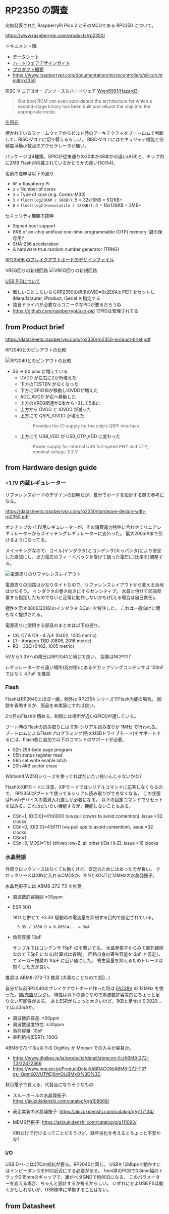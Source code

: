 # RP2350 の調査

突如発表された RaspberryPi Pico 2 とそのMCUである RP2350 について。

<https://www.raspberrypi.com/products/rp2350/>

ドキュメント類:

* [データシート](https://datasheets.raspberrypi.com/rp2350/rp2350-datasheet.pdf)
* [ハードウェアデザインガイド](https://datasheets.raspberrypi.com/rp2350/hardware-design-with-rp2350.pdf)
* [プロダクト概要](https://datasheets.raspberrypi.com/rp2350/rp2350-product-brief.pdf)
* <https://www.raspberrypi.com/documentation/microcontrollers/silicon.html#rp2350>

RISC-V コアはオープンソースなハードウェア [Wren6991/Hazard3](https://github.com/Wren6991/Hazard3)。

> Our boot ROM can even auto-detect the architecture for which a second-stage binary has been built and reboot the chip into the appropriate mode.

[引用元](https://www.raspberrypi.com/documentation/microcontrollers/silicon.html#architecture-switching:~:text=Our%20boot%20ROM,appropriate%20mode)

焼かれているファームウェアからビルド時のアーキテクチャをブートロムで判断して、RISC-Vコアに切り替えるらしい。
RISC-Vコアにはセキュリティ機能と倍精度浮動小数点のアクセラレータが無い。

パッケージは4種類。GPIOが従来通りの30本か48本かの違い(A/B)と、チップ内に2MB Flashが内蔵されているかどうかの違い(50/54)。

名前の意味は以下の通り

* `RP` = Raspberry Pi
* `2` = Number of cores
* `3` = Type of core (e.g. Cortex-M33)
* `5` = `floor(log2(RAM / 16KB))`: 5 = 32x16KB = 512KB+
* `0` = `floor(log2(nonvolatile / 128KB))`: 4 = 16x128KB = 2MB+

セキュリティ機能の抜粋

* Signed boot support
* 8KB of on-chip antifuse one-time-programmable (OTP) memory: 鍵の保存用?
* SHA-256 acceleration
* A hardware true random number generator (TRNG)

[RP2350B のブレイクアウトボードのデザインファイル](https://datasheets.raspberrypi.com/pico/RPi-Pico-2-PUBLIC-20240708.zip)

VREG回りの新規回路
![VREG回りの新規回路](./001-vreg-new-circuit.png)

[USB PIDについて](https://www.raspberrypi.com/documentation/microcontrollers/silicon.html#usb-pids)

* 難しいことしないならRP2350の標準のVID=0x2E8AとPID? をセットし iManufacturer, iProduct, iSerial を指定する
* 独自ドライバが必要ならユニークなPIDが要るだろうね
* <https://github.com/raspberrypi/usb-pid> でPIDは管理されてる

## from Product brief

<https://datasheets.raspberrypi.com/rp2350/rp2350-product-brief.pdf>

RP2040とのピンアウトの比較

![RP2040とのピンアウトの比較](./002-compare-pinouts.png)

* 56 -> 60 pins に増えている
    * DVDD が左右に2か所増えた
    * 下方のTESTEN がなくなった
    * 下方にGPIO18が移動しIOVDDが増えた
    * ADC\_AVDD が右へ移動した
    * 上方のVREG関連が2本から+3して5本に
    * 上方から DVDD と IOVDD が減った
    * 上方にて QSPI\_IOVDD が増えた
        > Provides the IO supply for the chip’s QSPI interface
    * 上方にて USB\_VDD が USB\_OTP\_VDD に変わった
        > Power supply for internal USB full-speed PHY and OTP, nominal voltage 3.3 V

## from Hardware design guide

### +1.1V 内蔵レギュレーター

リファレンスボードのデザインの説明だが、自分でボードを設計する際の参考になる。

<https://datasheets.raspberrypi.com/rp2350/hardware-design-with-rp2350.pdf>

オンチップの+1.1V用レギュレーターが、その消費電力特性に合わせてリニアレギュレーターからスイッチングレギュレーターに変わった。
最大200mAまで引けるようになってる。

スイッチングなので、コイル(インダクタ)とコンデンサ(キャパシタ)により安定した直流にし、出力電圧のフィードバックを受けて狙った電圧に(比率を)調整する。

![電源周りのリファレンスレイアウト](./003-power-layout.png)

電源周りの回路はかなりタイトなので、リファレンスレイアウトから変える余地は少なそう。
インダクタの巻き向きにすらセンシティブ。
水晶と併せて部品型番すら指定したものでないと正常に動作しないかも(代える場合は自己責任)。

極性を示す0806(2016)のインダクタ 3.3uH を特注した。
これは一般向けに間もなく提供される。

電源周りに使用する部品のまとめは以下の通り。

* C6, C7 & C9 - 4.7μF (0402, 1005 metric)
* L1 - Abracon TBD (0806, 2016 metric)
* R3 - 33Ω (0402, 1005 metric)

5Vから3.3Vへの降圧はRP2040と同じで良い。
型番はNCP1117

レギュレーターから遠い場所(反対側)にあるデカップリングコンデンサは 100nF ではなく 4.7uF を推奨

### Flash

FlashはRP2040とほぼ一緒。例外は RP2354 シリーズでFlash内蔵の場合。
回路を省略するか、部品を未実装にすれば良い。

2つ目のFlashを積める。制御には場所が近いGPIO0が適している。

ブート時のFlashの読み取りには 03h シリアル読み取りが 1MHz で行われる。
ブートロムによるFlashプログラミング(例のUSBドライブモード)をサポートするには、Flash側に追加で以下のコマンドのサポートが必要。

* 02h 256-byte page program
* 05h status register read
* 06h set write enable latch
* 20h 4kB sector erase

Winbond W25Qシリーズを使ってればだいたい良いんじゃないかな?

FlashのXIPモードに注意。XIPモードではシリアルコマンドに応答しなくなるので、
RP2350がブートで使ってるシリアル読み取りができなくなる。
この状態はFlashデバイスの電源入れ直しが必要になる。
以下の固定コマンドでリセットを試みる。これはだいたい機能するが、機能しないこともある。

* CSn=1, IO[3:0]=4’b0000 (via pull downs to avoid contention), issue ×32 clocks
* CSn=0, IO[3:0]=4’b1111 (via pull ups to avoid contention), issue ×32 clocks
* CSn=1
* CSn=0, MOSI=1’b1 (driven low-Z, all other I/Os Hi-Z), issue ×16 clocks

### 水晶発振

外部クロックソースはなくても動くけど、安定のためにはあった方が良い。
クロックソースはXINに入れるCMOSか、XINとXOUTに12MHzの水晶発振子。

水晶発振子には ABM8-272-T3 を推奨。

* 周波数許容範囲 ±30ppm
* ESR 50Ω

    1KΩ と併せて +3.3V 駆動時の電流量を抑制する目的で設定されている。

        3.3V / 1050 Ω ≒ 0.00314... = 3mA

* 負荷容量 10pF

    サンプルではコンデンサ 15pF x2を繋いでる。
    水晶発振子からみて直列接続なので 7.5pF になる(計算式は省略)。
    回路自身の寄生容量を 3pF と仮定してメーカー推奨の 10pF に近い値にした。
    寄生容量を抑えるためトレースは短くした方が良い。

推奨は ABM8-272-T3 推奨 (大事なことなので2回…)

自分が以前RP2040のブレイクアウトボード作った時は [FA238V](https://www.epsondevice.com/crystal/ja/products/crystal-unit/fa238v.html) の 12MHz を使った。([販売店リンク](https://akizukidenshi.com/catalog/g/g105225/))。
特性は以下の通りなので周波数許容差的にちょっと足りない可能性がある。
あとESRがちょっと大きいけど、1KBと足せば 0.0029... でほぼ3mAか。

* 周波数許容差: ±50ppm
* 周波数温度特性: ±30ppm
* 負荷容量: 10pF
* 直列抵抗(ESR?): 100Ω

ABM8-272-T3は以下の DigiKey か Mouser での入手が容易か。

* <https://www.digikey.jp/ja/products/detail/abracon-llc/ABM8-272-T3/22472366>
* <https://www.mouser.jp/ProductDetail/ABRACON/ABM8-272-T3?qs=QpmGXVUTftEj6miOiJBMxQ%3D%3D>

秋月電子で買える、代替品になりそうなもの

* スルーホールの水晶発振子: <https://akizukidenshi.com/catalog/g/g108669/>
* 表面実装の水晶発振子: <https://akizukidenshi.com/catalog/g/g117134/>
* MEMS発振子: <https://akizukidenshi.com/catalog/g/g111093/>

    XINだけで行けるってことだろうけど、経年劣化を考えるとちょっと不安かな?

### I/O

USB D+/-には27Ωの抵抗が要る。RP2040と同じ。
USBを12Mbpsで動かすにはインピーダンスを90Ω近辺にする必要がある。
1mm厚のPCBで0.8mm幅のトラック0.15mmのギャップで、裏がベタGNDで約90Ωになる。
このパラメーターを変える場合、ちゃんと設計するか祈るからしい。
いずれにせよUSB FSは動くかもしれないが、USB標準に準拠することはない。

## from Datasheet
